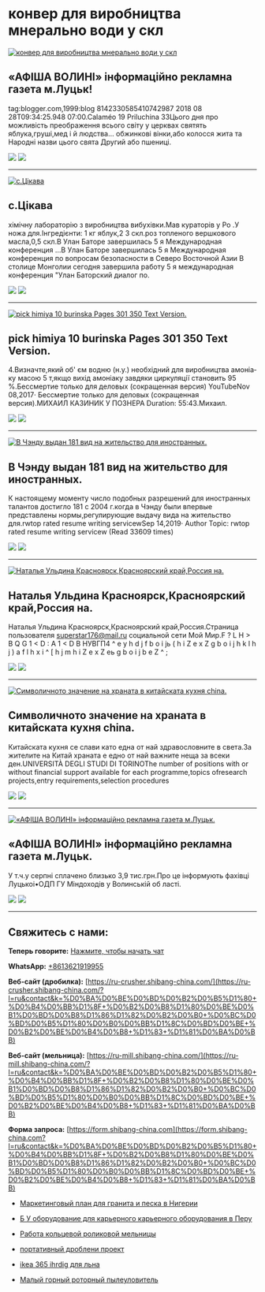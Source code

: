 # конвер для виробництва мнерально води у скл

<a href="https://swt.shibang-china.com/?l=ru&img&k=%D0%BA%D0%BE%D0%BD%D0%B2%D0%B5%D1%80+%D0%B4%D0%BB%D1%8F+%D0%B2%D0%B8%D1%80%D0%BE%D0%B1%D0%BD%D0%B8%D1%86%D1%82%D0%B2%D0%B0+%D0%BC%D0%BD%D0%B5%D1%80%D0%B0%D0%BB%D1%8C%D0%BD%D0%BE+%D0%B2%D0%BE%D0%B4%D0%B8+%D1%83+%D1%81%D0%BA%D0%BB" target="_blank">![конвер для виробництва мнерально води у скл](http://static.shibang-china.com/all-800x300/1247.jpg)</a>

## «АФІША ВОЛИНІ» інформаційно рекламна газета м.Луцьк!
tag:blogger.com,1999:blog 8142330585410742987 2018 08 28T09:34:25.948 07:00.Calaméo 19 Priluchina 33Цього дня про можливість преображення всього світу у церквах святять яблука,груші,мед і й людства… обжинкові вінки,або колосся жита та Народні назви цього свята Другий або пшениці.


<a href="https://whatsapp.shibangsoft.com/WhatsApp.php" target="_blank" title="WhatsApp">![](http://static.shibang-china.com/icon/whatsapp.png)</a> <a href="https://swt.shibang-china.com/?l=ru&icon&k=%D0%BA%D0%BE%D0%BD%D0%B2%D0%B5%D1%80+%D0%B4%D0%BB%D1%8F+%D0%B2%D0%B8%D1%80%D0%BE%D0%B1%D0%BD%D0%B8%D1%86%D1%82%D0%B2%D0%B0+%D0%BC%D0%BD%D0%B5%D1%80%D0%B0%D0%BB%D1%8C%D0%BD%D0%BE+%D0%B2%D0%BE%D0%B4%D0%B8+%D1%83+%D1%81%D0%BA%D0%BB" target="_blank">![](http://static.shibang-china.com/icon/chat-ru.png)</a>

---

<a href="https://swt.shibang-china.com/?l=ru&img&k=%D0%BA%D0%BE%D0%BD%D0%B2%D0%B5%D1%80+%D0%B4%D0%BB%D1%8F+%D0%B2%D0%B8%D1%80%D0%BE%D0%B1%D0%BD%D0%B8%D1%86%D1%82%D0%B2%D0%B0+%D0%BC%D0%BD%D0%B5%D1%80%D0%B0%D0%BB%D1%8C%D0%BD%D0%BE+%D0%B2%D0%BE%D0%B4%D0%B8+%D1%83+%D1%81%D0%BA%D0%BB" target="_blank">![с.Цікава](http://static.shibang-china.com/all-800x300/864.jpg)</a>

## с.Цікава
хімічну лабораторію з виробництва вибухівки.Мав кураторів у Ро .У ножа для.Інгредієнти: 1 кг яблук,2 3 скл.роз топленого вершкового масла,0,5 скл.В Улан Баторе завершилась 5 я Международная конференция …В Улан Баторе завершилась 5 я Международная конференция по вопросам безопасности в Северо Восточной Азии В столице Монголии сегодня завершила работу 5 я международная конференция "Улан Баторский диалог по.


<a href="https://whatsapp.shibangsoft.com/WhatsApp.php" target="_blank" title="WhatsApp">![](http://static.shibang-china.com/icon/whatsapp.png)</a> <a href="https://swt.shibang-china.com/?l=ru&icon&k=%D0%BA%D0%BE%D0%BD%D0%B2%D0%B5%D1%80+%D0%B4%D0%BB%D1%8F+%D0%B2%D0%B8%D1%80%D0%BE%D0%B1%D0%BD%D0%B8%D1%86%D1%82%D0%B2%D0%B0+%D0%BC%D0%BD%D0%B5%D1%80%D0%B0%D0%BB%D1%8C%D0%BD%D0%BE+%D0%B2%D0%BE%D0%B4%D0%B8+%D1%83+%D1%81%D0%BA%D0%BB" target="_blank">![](http://static.shibang-china.com/icon/chat-ru.png)</a>

---

<a href="https://swt.shibang-china.com/?l=ru&img&k=%D0%BA%D0%BE%D0%BD%D0%B2%D0%B5%D1%80+%D0%B4%D0%BB%D1%8F+%D0%B2%D0%B8%D1%80%D0%BE%D0%B1%D0%BD%D0%B8%D1%86%D1%82%D0%B2%D0%B0+%D0%BC%D0%BD%D0%B5%D1%80%D0%B0%D0%BB%D1%8C%D0%BD%D0%BE+%D0%B2%D0%BE%D0%B4%D0%B8+%D1%83+%D1%81%D0%BA%D0%BB" target="_blank">![pick himiya 10 burinska Pages 301 350 Text Version.](http://static.shibang-china.com/all-800x300/967.jpg)</a>

## pick himiya 10 burinska Pages 301 350 Text Version.
4.Визначте,який об' єм водню (н.у.) необхідний для виробництва амоніа­ ку масою 5 т,якщо вихід амоніаку завдяки циркуляції становить 95 %.Бессмертие только для деловых (cокращенная версия) YouTubeNov 08,2017· Бессмертие только для деловых (cокращенная версия).МИХАИЛ КАЗИНИК У ПОЗНЕРА Duration: 55:43.Михаил.


<a href="https://whatsapp.shibangsoft.com/WhatsApp.php" target="_blank" title="WhatsApp">![](http://static.shibang-china.com/icon/whatsapp.png)</a> <a href="https://swt.shibang-china.com/?l=ru&icon&k=%D0%BA%D0%BE%D0%BD%D0%B2%D0%B5%D1%80+%D0%B4%D0%BB%D1%8F+%D0%B2%D0%B8%D1%80%D0%BE%D0%B1%D0%BD%D0%B8%D1%86%D1%82%D0%B2%D0%B0+%D0%BC%D0%BD%D0%B5%D1%80%D0%B0%D0%BB%D1%8C%D0%BD%D0%BE+%D0%B2%D0%BE%D0%B4%D0%B8+%D1%83+%D1%81%D0%BA%D0%BB" target="_blank">![](http://static.shibang-china.com/icon/chat-ru.png)</a>

---

<a href="https://swt.shibang-china.com/?l=ru&img&k=%D0%BA%D0%BE%D0%BD%D0%B2%D0%B5%D1%80+%D0%B4%D0%BB%D1%8F+%D0%B2%D0%B8%D1%80%D0%BE%D0%B1%D0%BD%D0%B8%D1%86%D1%82%D0%B2%D0%B0+%D0%BC%D0%BD%D0%B5%D1%80%D0%B0%D0%BB%D1%8C%D0%BD%D0%BE+%D0%B2%D0%BE%D0%B4%D0%B8+%D1%83+%D1%81%D0%BA%D0%BB" target="_blank">![В Чэнду выдан 181 вид на жительство для иностранных.](http://static.shibang-china.com/all-800x300/1053.jpg)</a>

## В Чэнду выдан 181 вид на жительство для иностранных.
К настоящему моменту число подобных разрешений для иностранных талантов достигло 181 с 2004 г.когда в Чэнду были впервые представлены нормы,регулирующие выдачу вида на жительство для.rwtop rated resume writing servicewSep 14,2019· Author Topic: rwtop rated resume writing servicew (Read 33609 times)


<a href="https://whatsapp.shibangsoft.com/WhatsApp.php" target="_blank" title="WhatsApp">![](http://static.shibang-china.com/icon/whatsapp.png)</a> <a href="https://swt.shibang-china.com/?l=ru&icon&k=%D0%BA%D0%BE%D0%BD%D0%B2%D0%B5%D1%80+%D0%B4%D0%BB%D1%8F+%D0%B2%D0%B8%D1%80%D0%BE%D0%B1%D0%BD%D0%B8%D1%86%D1%82%D0%B2%D0%B0+%D0%BC%D0%BD%D0%B5%D1%80%D0%B0%D0%BB%D1%8C%D0%BD%D0%BE+%D0%B2%D0%BE%D0%B4%D0%B8+%D1%83+%D1%81%D0%BA%D0%BB" target="_blank">![](http://static.shibang-china.com/icon/chat-ru.png)</a>

---

<a href="https://swt.shibang-china.com/?l=ru&img&k=%D0%BA%D0%BE%D0%BD%D0%B2%D0%B5%D1%80+%D0%B4%D0%BB%D1%8F+%D0%B2%D0%B8%D1%80%D0%BE%D0%B1%D0%BD%D0%B8%D1%86%D1%82%D0%B2%D0%B0+%D0%BC%D0%BD%D0%B5%D1%80%D0%B0%D0%BB%D1%8C%D0%BD%D0%BE+%D0%B2%D0%BE%D0%B4%D0%B8+%D1%83+%D1%81%D0%BA%D0%BB" target="_blank">![Наталья Ульдина Красноярск,Красноярский край,Россия на.](http://static.shibang-china.com/all-800x300/1117.jpg)</a>

## Наталья Ульдина Красноярск,Красноярский край,Россия на.
Наталья Ульдина Красноярск,Красноярский край,Россия.Страница пользователя superstar176@mail.ru социальной сети Мой Мир.F ? L H > B Q G 1 < D : A 1 < D B НУВГП4 ^ e y h d j f b o i jь ( h i Z e x Z g b o i j h k l h j ) a f l h x i ^ [ h j m h i Z e x Z eь g b o i j b e Z ^ ;


<a href="https://whatsapp.shibangsoft.com/WhatsApp.php" target="_blank" title="WhatsApp">![](http://static.shibang-china.com/icon/whatsapp.png)</a> <a href="https://swt.shibang-china.com/?l=ru&icon&k=%D0%BA%D0%BE%D0%BD%D0%B2%D0%B5%D1%80+%D0%B4%D0%BB%D1%8F+%D0%B2%D0%B8%D1%80%D0%BE%D0%B1%D0%BD%D0%B8%D1%86%D1%82%D0%B2%D0%B0+%D0%BC%D0%BD%D0%B5%D1%80%D0%B0%D0%BB%D1%8C%D0%BD%D0%BE+%D0%B2%D0%BE%D0%B4%D0%B8+%D1%83+%D1%81%D0%BA%D0%BB" target="_blank">![](http://static.shibang-china.com/icon/chat-ru.png)</a>

---

<a href="https://swt.shibang-china.com/?l=ru&img&k=%D0%BA%D0%BE%D0%BD%D0%B2%D0%B5%D1%80+%D0%B4%D0%BB%D1%8F+%D0%B2%D0%B8%D1%80%D0%BE%D0%B1%D0%BD%D0%B8%D1%86%D1%82%D0%B2%D0%B0+%D0%BC%D0%BD%D0%B5%D1%80%D0%B0%D0%BB%D1%8C%D0%BD%D0%BE+%D0%B2%D0%BE%D0%B4%D0%B8+%D1%83+%D1%81%D0%BA%D0%BB" target="_blank">![Символичното значение на храната в китайската кухня china.](http://static.shibang-china.com/all-800x300/1230.jpg)</a>

## Символичното значение на храната в китайската кухня china.
Китайската кухня се слави като една от най здравословните в света.За жителите на Китай храната е едно от най важните неща за всеки ден.UNIVERSITÀ DEGLI STUDI DI TORINOThe number of positions with or without financial support available for each programme,topics ofresearch projects,entry requirements,selection procedures


<a href="https://whatsapp.shibangsoft.com/WhatsApp.php" target="_blank" title="WhatsApp">![](http://static.shibang-china.com/icon/whatsapp.png)</a> <a href="https://swt.shibang-china.com/?l=ru&icon&k=%D0%BA%D0%BE%D0%BD%D0%B2%D0%B5%D1%80+%D0%B4%D0%BB%D1%8F+%D0%B2%D0%B8%D1%80%D0%BE%D0%B1%D0%BD%D0%B8%D1%86%D1%82%D0%B2%D0%B0+%D0%BC%D0%BD%D0%B5%D1%80%D0%B0%D0%BB%D1%8C%D0%BD%D0%BE+%D0%B2%D0%BE%D0%B4%D0%B8+%D1%83+%D1%81%D0%BA%D0%BB" target="_blank">![](http://static.shibang-china.com/icon/chat-ru.png)</a>

---

<a href="https://swt.shibang-china.com/?l=ru&img&k=%D0%BA%D0%BE%D0%BD%D0%B2%D0%B5%D1%80+%D0%B4%D0%BB%D1%8F+%D0%B2%D0%B8%D1%80%D0%BE%D0%B1%D0%BD%D0%B8%D1%86%D1%82%D0%B2%D0%B0+%D0%BC%D0%BD%D0%B5%D1%80%D0%B0%D0%BB%D1%8C%D0%BD%D0%BE+%D0%B2%D0%BE%D0%B4%D0%B8+%D1%83+%D1%81%D0%BA%D0%BB" target="_blank">![«АФІША ВОЛИНІ» інформаційно рекламна газета м.Луцьк.](http://static.shibang-china.com/all-800x300/171.jpg)</a>

## «АФІША ВОЛИНІ» інформаційно рекламна газета м.Луцьк.
У т.ч.у серпнi сплачено близько 3,9 тис.грн.Про це iнформують фахiвцi Луцькоi•ОДП ГУ Мiндоходiв у Волинськiй об­ ластi.

<a href="https://whatsapp.shibangsoft.com/WhatsApp.php" target="_blank" title="WhatsApp">![](http://static.shibang-china.com/icon/whatsapp.png)</a> <a href="https://swt.shibang-china.com/?l=ru&icon&k=%D0%BA%D0%BE%D0%BD%D0%B2%D0%B5%D1%80+%D0%B4%D0%BB%D1%8F+%D0%B2%D0%B8%D1%80%D0%BE%D0%B1%D0%BD%D0%B8%D1%86%D1%82%D0%B2%D0%B0+%D0%BC%D0%BD%D0%B5%D1%80%D0%B0%D0%BB%D1%8C%D0%BD%D0%BE+%D0%B2%D0%BE%D0%B4%D0%B8+%D1%83+%D1%81%D0%BA%D0%BB" target="_blank">![](http://static.shibang-china.com/icon/chat-ru.png)</a>

---
## Свяжитесь с нами:

**Теперь говорите:** [Нажмите, чтобы начать чат](https://swt.shibang-china.com?l=ru&contact&k=%D0%BA%D0%BE%D0%BD%D0%B2%D0%B5%D1%80+%D0%B4%D0%BB%D1%8F+%D0%B2%D0%B8%D1%80%D0%BE%D0%B1%D0%BD%D0%B8%D1%86%D1%82%D0%B2%D0%B0+%D0%BC%D0%BD%D0%B5%D1%80%D0%B0%D0%BB%D1%8C%D0%BD%D0%BE+%D0%B2%D0%BE%D0%B4%D0%B8+%D1%83+%D1%81%D0%BA%D0%BB)

**WhatsApp:**  [+8613621919955](https://whatsapp.shibangsoft.com/WhatsApp.php)

**Веб-сайт (дробилка):** [https://ru-crusher.shibang-china.com/](https://ru-crusher.shibang-china.com/?l=ru&contact&k=%D0%BA%D0%BE%D0%BD%D0%B2%D0%B5%D1%80+%D0%B4%D0%BB%D1%8F+%D0%B2%D0%B8%D1%80%D0%BE%D0%B1%D0%BD%D0%B8%D1%86%D1%82%D0%B2%D0%B0+%D0%BC%D0%BD%D0%B5%D1%80%D0%B0%D0%BB%D1%8C%D0%BD%D0%BE+%D0%B2%D0%BE%D0%B4%D0%B8+%D1%83+%D1%81%D0%BA%D0%BB)

**Веб-сайт (мельница):** [https://ru-mill.shibang-china.com/](https://ru-mill.shibang-china.com/?l=ru&contact&k=%D0%BA%D0%BE%D0%BD%D0%B2%D0%B5%D1%80+%D0%B4%D0%BB%D1%8F+%D0%B2%D0%B8%D1%80%D0%BE%D0%B1%D0%BD%D0%B8%D1%86%D1%82%D0%B2%D0%B0+%D0%BC%D0%BD%D0%B5%D1%80%D0%B0%D0%BB%D1%8C%D0%BD%D0%BE+%D0%B2%D0%BE%D0%B4%D0%B8+%D1%83+%D1%81%D0%BA%D0%BB)

**Форма запроса:** [https://form.shibang-china.com](https://form.shibang-china.com?l=ru&contact&k=%D0%BA%D0%BE%D0%BD%D0%B2%D0%B5%D1%80+%D0%B4%D0%BB%D1%8F+%D0%B2%D0%B8%D1%80%D0%BE%D0%B1%D0%BD%D0%B8%D1%86%D1%82%D0%B2%D0%B0+%D0%BC%D0%BD%D0%B5%D1%80%D0%B0%D0%BB%D1%8C%D0%BD%D0%BE+%D0%B2%D0%BE%D0%B4%D0%B8+%D1%83+%D1%81%D0%BA%D0%BB)

* [Маркетинговый план для гранита и песка в Нигерии](../20/%D0%9C%D0%B0%D1%80%D0%BA%D0%B5%D1%82%D0%B8%D0%BD%D0%B3%D0%BE%D0%B2%D1%8B%D0%B9%20%D0%BF%D0%BB%D0%B0%D0%BD%20%D0%B4%D0%BB%D1%8F%20%D0%B3%D1%80%D0%B0%D0%BD%D0%B8%D1%82%D0%B0%20%D0%B8%20%D0%BF%D0%B5%D1%81%D0%BA%D0%B0%20%D0%B2%20%D0%9D%D0%B8%D0%B3%D0%B5%D1%80%D0%B8%D0%B8.md)

* [Б  У оборудование для карьерного карьерного оборудования в Перу](../18/%D0%91%20%20%D0%A3%20%D0%BE%D0%B1%D0%BE%D1%80%D1%83%D0%B4%D0%BE%D0%B2%D0%B0%D0%BD%D0%B8%D0%B5%20%D0%B4%D0%BB%D1%8F%20%D0%BA%D0%B0%D1%80%D1%8C%D0%B5%D1%80%D0%BD%D0%BE%D0%B3%D0%BE%20%D0%BA%D0%B0%D1%80%D1%8C%D0%B5%D1%80%D0%BD%D0%BE%D0%B3%D0%BE%20%D0%BE%D0%B1%D0%BE%D1%80%D1%83%D0%B4%D0%BE%D0%B2%D0%B0%D0%BD%D0%B8%D1%8F%20%D0%B2%20%D0%9F%D0%B5%D1%80%D1%83.md)

* [Работа кольцевой роликовой мельницы](../18/%D0%A0%D0%B0%D0%B1%D0%BE%D1%82%D0%B0%20%D0%BA%D0%BE%D0%BB%D1%8C%D1%86%D0%B5%D0%B2%D0%BE%D0%B9%20%D1%80%D0%BE%D0%BB%D0%B8%D0%BA%D0%BE%D0%B2%D0%BE%D0%B9%20%D0%BC%D0%B5%D0%BB%D1%8C%D0%BD%D0%B8%D1%86%D1%8B.md)

* [портативный дроблени проект](../16/%D0%BF%D0%BE%D1%80%D1%82%D0%B0%D1%82%D0%B8%D0%B2%D0%BD%D1%8B%D0%B9%20%D0%B4%D1%80%D0%BE%D0%B1%D0%BB%D0%B5%D0%BD%D0%B8%20%D0%BF%D1%80%D0%BE%D0%B5%D0%BA%D1%82.md)

* [ikea 365 ihrdig для льна](../16/ikea%20365%20ihrdig%20%D0%B4%D0%BB%D1%8F%20%D0%BB%D1%8C%D0%BD%D0%B0.md)

* [Малый горный роторный пылеуловитель](../20/%D0%9C%D0%B0%D0%BB%D1%8B%D0%B9%20%D0%B3%D0%BE%D1%80%D0%BD%D1%8B%D0%B9%20%D1%80%D0%BE%D1%82%D0%BE%D1%80%D0%BD%D1%8B%D0%B9%20%D0%BF%D1%8B%D0%BB%D0%B5%D1%83%D0%BB%D0%BE%D0%B2%D0%B8%D1%82%D0%B5%D0%BB%D1%8C.md)